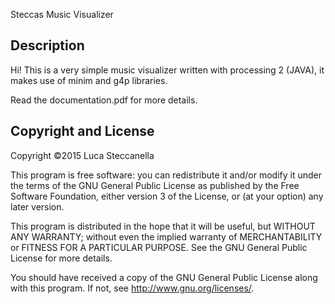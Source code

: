 Steccas Music Visualizer
## Description
Hi! This is a very simple music visualizer written with processing 2 (JAVA), it makes use of minim and g4p libraries.

Read the documentation.pdf for more details.

## Copyright and License

Copyright ©2015 Luca Steccanella

This program is free software: you can redistribute it and/or modify
it under the terms of the GNU General Public License as published by
the Free Software Foundation, either version 3 of the License, or
(at your option) any later version.

This program is distributed in the hope that it will be useful,
but WITHOUT ANY WARRANTY; without even the implied warranty of
MERCHANTABILITY or FITNESS FOR A PARTICULAR PURPOSE.  See the
GNU General Public License for more details.

You should have received a copy of the GNU General Public License
along with this program.  If not, see <http://www.gnu.org/licenses/>.